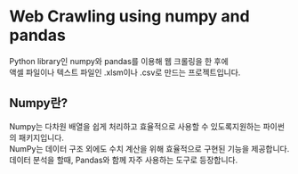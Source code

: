 # Web Crawling using numpy and pandas

Python library인 numpy와 pandas를 이용해 웹 크롤링을 한 후에  
액셀 파일이나 텍스트 파일인 .xlsm이나 .csv로 만드는 프로젝트입니다.


## Numpy란?
Numpy는 다차원 배열을 쉽게 처리하고 효율적으로 사용할 수 있도록지원하는 파이썬의 패키지입니다.  
NumPy는 데이터 구조 외에도 수치 계산을 위해 효율적으로 구현된 기능을 제공합니다.  
데이터 분석을 할때, Pandas와 함께 자주 사용하는 도구로 등장합니다.
